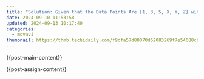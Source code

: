 ```yaml
---
title: "Solution: Given that the Data Points Are [1, 3, 5, X, Y, Z] with the Condition that Their Arithmetic Mean Is Greater than or Equal to 4 but Less than 5, We Can Use This Information to Find Possible Integer Values for X, Y, and Z. The Sum of the Given Numbers (without X, Y, and Z) Is:"
date: 2024-09-10 11:53:58
updated: 2024-09-13 10:17:40
categories:
  - movavi
thumbnail: https://thmb.techidaily.com/f9dfa57d80070d52083269f7e54688cbc55bc603dffea5c52daaecde9ad2614f.jpg
---
```


{{post-main-content}}

<ins class="adsbygoogle"
     style="display:block"
     data-ad-format="autorelaxed"
     data-ad-client="ca-pub-7571918770474297"
     data-ad-slot="1223367746"></ins>

{{post-assign-content}}

<ins class="adsbygoogle"
     style="display:block"
     data-ad-client="ca-pub-7571918770474297"
     data-ad-slot="8358498916"
     data-ad-format="auto"
     data-full-width-responsive="true"></ins>
